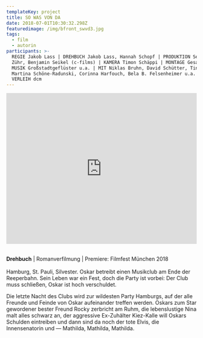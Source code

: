 ```yaml
---
templateKey: project
title: SO WAS VON DA
date: 2018-07-01T10:30:32.298Z
featuredimage: /img/bfront_swvd3.jpg
tags:
  - film
  - autorin
participants: >-
  REGIE Jakob Lass | DREHBUCH Jakob Lass, Hannah Schopf | PRODUKTION Sebastian
  Zühr, Benjamin Seikel (c-films) | KAMERA Timon Schäppi | MONTAGE Gesa Jäger |
  MUSIK Großstadtgeflüster u.a. | MIT Niklas Bruhn, David Schütter, Tinka Fürst,
  Martina Schöne-Radunski, Corinna Harfouch, Bela B. Felsenheimer u.a.  |
  VERLEIH dcm
---
```

<iframe width="100%" height="400" src="https://www.youtube.com/embed/axpWiy9WxrY" frameborder="0" allow="accelerometer; autoplay; encrypted-media; gyroscope; picture-in-picture" allowfullscreen></iframe>

\
**Drehbuch** | Romanverfilmung | Premiere: Filmfest München 2018\
\
Hamburg, St. Pauli, Silvester. Oskar betreibt einen Musikclub am Ende der Reeperbahn. Sein Leben war ein Fest, doch die Party ist vorbei: Der Club muss schließen, Oskar ist hoch verschuldet. 

Die letzte Nacht des Clubs wird zur wildesten Party Hamburgs, auf der alle Freunde und Feinde von Oskar aufeinander treffen werden. Oskars zum Star gewordener bester Freund Rocky zerbricht am Ruhm, die lebenslustige Nina malt alles schwarz an, der aggressive Ex-Zuhälter Kiez-Kalle will Oskars Schulden eintreiben und dann sind da noch der tote Elvis, die Innensenatorin und — Mathilda, Mathilda, Mathilda.
